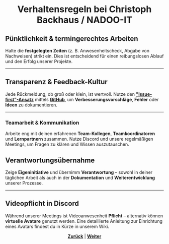 # <p align="center">Verhaltensregeln bei Christoph Backhaus / NADOO-IT</p>

## Pünktlichkeit & termingerechtes Arbeiten

Halte die **festgelegten Zeiten** (z. B. Anwesenheitscheck, Abgabe von Nachweisen) strikt ein. Dies ist entscheidend für einen reibungslosen Ablauf und den Erfolg unserer Projekte.

---

## Transparenz & Feedback-Kultur

Jede Rückmeldung, ob groß oder klein, ist wertvoll. Nutze den [**"Issue-first"-Ansatz**](/docs/01-organisation/08-firmenphilosophie/02-feedback-kultur/README.md/#issue-first-prinzip--probleme-sichtbar-machen-um-lösungen-zu-finden) mittels [**GitHub**](/docs/04-tools/01-github/README.md), um **Verbesserungsvorschläge**, **Fehler** oder **Ideen** zu dokumentieren.

---

### Teamarbeit & Kommunikation

Arbeite eng mit deinen erfahrenen **Team-Kollegen**, **Teamkoordinatoren** und **Lernpartnern** zusammen. Nutze Discord und unsere regelmäßigen Meetings, um Fragen zu klären und Wissen auszutauschen.

<!-- Thema Lernpartner: wird so in der Form aktuell auch nicht (mehr?) umgesetzt. am besten bei Christoph nachfragen, ob das noch/wieder in den Prozess aufgenommen werden soll -->

## Verantwortungsübernahme

Zeige **Eigeninitiative** und übernimm **Verantwortung** – sowohl in deiner täglichen Arbeit als auch in der **Dokumentation** und **Weiterentwicklung** unserer Prozesse.

---

## Videopflicht in Discord

Während unserer Meetings ist Videoanwesenheit **Pflicht** – alternativ können **virtuelle Avatare** genutzt werden. Eine detaillierte Anleitung zur Einrichtung eines Avatars findest du in Kürze in unserem Wiki.

<!-- zum virtuellen Avatar: gibt's da schon was zum Verlinken bzw. hat das irgendwer noch auf dem Zettel? -->

<p align="center">
<a href="/docs/01-organisation/08-firmenphilosophie/README.md"><strong>Zurück</strong></a> | <a href="/docs/01-organisation/08-firmenphilosophie/02-feedback-kultur/README.md"><strong>Weiter</strong></a>
</p>
